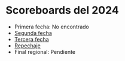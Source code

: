 # Scoreboards del 2024

- Primera fecha: No encontrado
- [Segunda fecha](segunda_fecha)
- [Tercera fecha](tercera_fecha)
- [Repechaje](repechaje)
- Final regional: Pendiente
